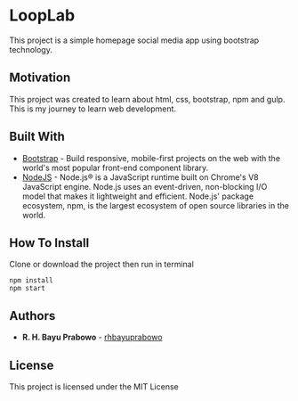 # LoopLab

This project is a simple homepage social media app using bootstrap technology.

## Motivation

This project was created to learn about html, css, bootstrap, npm and gulp. This is my journey to learn web development.

## Built With

* [Bootstrap](https://getbootstrap.com/) - Build responsive, mobile-first projects on the web with the world's most popular front-end component library.
* [NodeJS](https://nodejs.org/en/) - Node.js® is a JavaScript runtime built on Chrome's V8 JavaScript engine. Node.js uses an event-driven, non-blocking I/O model that makes it lightweight and efficient. Node.js' package ecosystem, npm, is the largest ecosystem of open source libraries in the world.

## How To Install

Clone or download the project then run in terminal
```
npm install
npm start
```

## Authors

* **R. H. Bayu Prabowo** - [rhbayuprabowo](https://github.com/rhbayuprabowo)

## License

This project is licensed under the MIT License